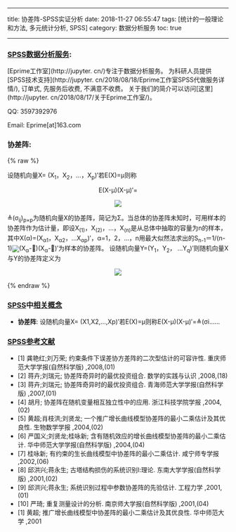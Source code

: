 
---
title: 协差阵-SPSS实证分析
date: 2018-11-27 06:55:47
tags: [统计的一般理论和方法, 多元统计分析, SPSS]
category: 数据分析服务
toc: true

---



<span></span>
<!-- more -->

### [SPSS](/tags/SPSS/)[数据分析服务](/categories/数据分析服务/):
[Eprime工作室](http://jupyter. cn/)专注于数据分析服务。
为科研人员提供[SPSS技术支持](http://jupyter. cn/2018/08/18/Eprime工作室SPSS代做服务详情/), 订单式, 先服务后收费, 不满意不收费。
关于我们的简介可以访问[这里](http://jupyter. cn/2018/08/17/关于Eprime工作室/)。

QQ: 3597392976

Email: Eprime[at]163.com



### 协差阵:

{% raw %}
<div class="p1">设随机向量X= (X<sub>1</sub>，X<sub>2</sub>，…，X<sub>p</sub>)′若E(X)=μ则称
<p align="center">E(X-μ)(X-μ)′=</p>
<p align="center"><img align="absmiddle" src="/CRFDPIC/R200806043/R200806043.0203.1%5B4070e033d09b%5D.gif"></p>
≜(σ<sub>ij</sub>)<sub>p×p</sub>为随机向量X的协差阵，简记为Σ。当总体的协差阵未知时，可用样本的协差阵作为估计量，即设X<sub>(1)</sub>，X<sub>(2)</sub>，…，X<sub>(n)</sub>是从总体中抽取的容量为n的样本，其中X(α)=(X<sub>α1</sub>，X<sub>α2</sub>，…X<sub>αp</sub>)′，α=1，2，…，n用最大似然法求出的S<sub>n-1</sub>＝1/(n-1)<img align="absmiddle" src="/CRFDPIC/R200806043/R200806043.0203.45.27.bmp">(X<sub>α</sub>-<span class="PUC01_E7"></span>)(X<sub>α</sub>-<span class="PUC01_E7"></span>)′为样本的协差阵。 设随机向量Y=(Y<sub>1</sub>，Y<sub>2</sub>， …Y<sub>q</sub>)′则随机向量X与Y的协差阵定义为<p align="center"><img align="absmiddle" src="/CRFDPIC/R200806043/R200806043.0203.3%5B4463452c10d3%5D.gif"></p></div>
{% endraw %}



### [SPSS](/tags/SPSS/)中[相关概念](/categories/数据分析服务)

- **协差阵**: 设随机向量X= (X1,X2,…,Xp)′若E(X)=μ则称E(X-μ)(X-μ)′=≜(σi......


### [SPSS](/tags/SPSS/)[参考文献](/categories/数据分析服务/)

- [1]  龚艳红;刘万荣; 约束条件下误差协方差阵的二次型估计的可容许性. 重庆师范大学学报(自然科学版) ,2008,(01)
- [2]  蒋卉;刘瑞元; 协差阵奇异时的最优投资组合. 数学的实践与认识 ,2008,(18)
- [3]  蒋卉;刘瑞元; 协差阵奇异时的最优投资组合. 青海师范大学学报(自然科学版) ,2007,(01)
- [4]  胡月; 协差阵在随机变量相互独立性中的应用. 浙江科技学院学报 ,2004,(02)
- [5]  黄超;肖枝洪;刘贤龙; 一个推广增长曲线模型协差阵的最小二乘估计及其优良性. 生物数学学报 ,2004,(02)
- [6]  严国义;刘贤龙;桂咏新; 含有随机效应的增长曲线模型协差阵的最小二乘估计. 华中师范大学学报(自然科学版) ,2004,(04)
- [7]  桂咏新; 有约束的生长曲线模型中协差阵的最小二乘估计. 咸宁师专学报 ,2002,(06)
- [8]  邱洪兴;蒋永生; 古塔结构损伤的系统识别Ⅰ:理论. 东南大学学报(自然科学版) ,2001,(02)
- [9]  邱洪兴;蒋永生; 系统识别过程中参数协差阵的先验估计. 工程力学 ,2001,(01)
- [10]  严琦; 重复测量设计的分析. 南京师大学报(自然科学版) ,2001,(04)
- [1]  黄超; 推广增长曲线模型中协差阵的最小二乘估计及其优良性. 华中师范大学 ,2001



